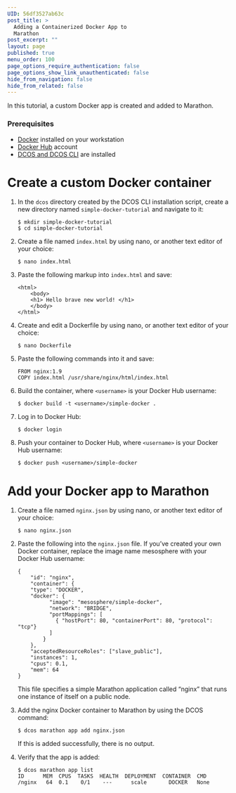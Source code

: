 ```yaml
---
UID: 56df3527ab63c
post_title: >
  Adding a Containerized Docker App to
  Marathon
post_excerpt: ""
layout: page
published: true
menu_order: 100
page_options_require_authentication: false
page_options_show_link_unauthenticated: false
hide_from_navigation: false
hide_from_related: false
---
```

In this tutorial, a custom Docker app is created and added to Marathon.

### Prerequisites

*   [Docker][1] installed on your workstation
*   [Docker Hub][2] account
*   [DCOS and DCOS CLI][3] are installed

# Create a custom Docker container

1.  In the `dcos` directory created by the DCOS CLI installation script, create a new directory named `simple-docker-tutorial` and navigate to it:
    
        $ mkdir simple-docker-tutorial
        $ cd simple-docker-tutorial
        

2.  Create a file named `index.html` by using nano, or another text editor of your choice:
    
        $ nano index.html
        

3.  Paste the following markup into `index.html` and save:
    
        <html>
            <body>
            <h1> Hello brave new world! </h1>
            </body>
        </html>
        

4.  Create and edit a Dockerfile by using nano, or another text editor of your choice:
    
        $ nano Dockerfile
        

5.  Paste the following commands into it and save:
    
        FROM nginx:1.9
        COPY index.html /usr/share/nginx/html/index.html
        

6.  Build the container, where `<username>` is your Docker Hub username:
    
        $ docker build -t <username>/simple-docker .
        

7.  Log in to Docker Hub:
    
        $ docker login
        

8.  Push your container to Docker Hub, where `<username>` is your Docker Hub username:
    
        $ docker push <username>/simple-docker
        

# Add your Docker app to Marathon

1.  Create a file named `nginx.json` by using nano, or another text editor of your choice:
    
        $ nano nginx.json
        

2.  Paste the following into the `nginx.json` file. If you’ve created your own Docker container, replace the image name mesosphere with your Docker Hub username:
    
        {
            "id": "nginx",
            "container": {
            "type": "DOCKER",
            "docker": {
                  "image": "mesosphere/simple-docker",
                  "network": "BRIDGE",
                  "portMappings": [
                    { "hostPort": 80, "containerPort": 80, "protocol": "tcp"}
                  ]
                }
            },
            "acceptedResourceRoles": ["slave_public"],
            "instances": 1,
            "cpus": 0.1,
            "mem": 64
        }
        
    
    This file specifies a simple Marathon application called “nginx” that runs one instance of itself on a public node.

3.  Add the nginx Docker container to Marathon by using the DCOS command:
    
        $ dcos marathon app add nginx.json
        
    
    If this is added successfully, there is no output.

4.  Verify that the app is added:
    
        $ dcos marathon app list
        ID      MEM  CPUS  TASKS  HEALTH  DEPLOYMENT  CONTAINER  CMD                        
        /nginx   64  0.1    0/1    ---      scale       DOCKER   None

 [1]: https://www.docker.com
 [2]: https://hub.docker.com
 [3]: ../overview/installing/